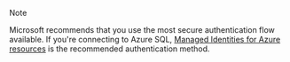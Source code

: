 > [!NOTE]
> Microsoft recommends that you use the most secure authentication flow available. If you're connecting to Azure SQL, [Managed Identities for Azure resources](/sql/connect/ado-net/sql/azure-active-directory-authentication#using-managed-identity-authentication) is the recommended authentication method.
